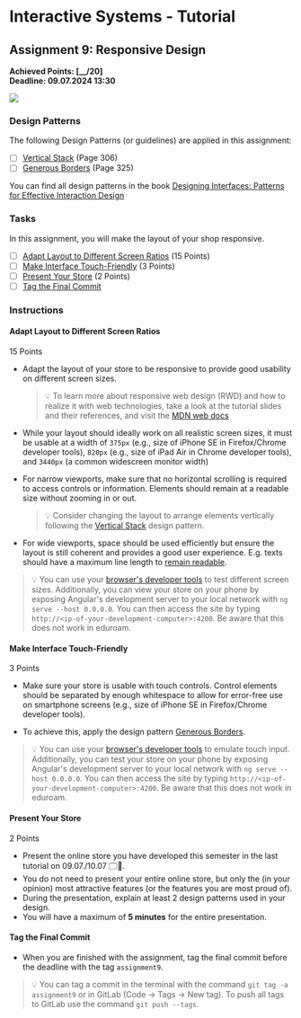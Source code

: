 # Interactive Systems - Tutorial

## Assignment 9: Responsive Design

**Achieved Points: [__/20]**  
**Deadline: 09.07.2024 13:30**

<img src="images/assignment9_teaser.gif">

### Design Patterns

The following Design Patterns (or guidelines) are applied in this assignment:

- [ ] [Vertical Stack](https://ebookcentral.proquest.com/lib/uni-konstanz/reader.action?docID=5996435&ppg=326) (Page 306)
- [ ] [Generous Borders](https://ebookcentral.proquest.com/lib/uni-konstanz/reader.action?docID=5996435&ppg=345) (Page 325)

You can find all design patterns in the book [Designing Interfaces: Patterns for Effective Interaction Design](https://ebookcentral.proquest.com/lib/uni-konstanz/detail.action?docID=5996435)

### Tasks

In this assignment, you will make the layout of your shop responsive.

<!-- TODO Fix links -->
- [ ] [Adapt Layout to Different Screen Ratios](#adapt-layout-to-different-screen-ratios) (15 Points)
- [ ] [Make Interface Touch-Friendly](#make-interface-touch-friendly) (3 Points)
- [ ] [Present Your Store](#present-your-store) (2 Points)
- [ ] [Tag the Final Commit](#tag-the-final-commit)

### Instructions

#### Adapt Layout to Different Screen Ratios
15 Points

* Adapt the layout of your store to be responsive to provide good usability on different screen sizes.

  > 💡 To learn more about responsive web design (RWD) and how to realize it with web technologies, take a look at the tutorial slides and their references, and visit the [MDN web docs](https://developer.mozilla.org/en-US/docs/Learn/CSS/CSS_layout/Responsive_Design)

* While your layout should ideally work on all realistic screen sizes, it must be usable at a width of `375px` (e.g., size of iPhone SE in Firefox/Chrome developer tools), `820px` (e.g., size of iPad Air in Chrome developer tools), and `3440px` (a common widescreen monitor width)

* For narrow viewports, make sure that no horizontal scrolling is required to access controls or information. Elements should remain at a readable size without zooming in or out.

  > 💡 Consider changing the layout to arrange elements vertically following the [Vertical Stack](https://ebookcentral.proquest.com/lib/uni-konstanz/reader.action?docID=5996435&ppg=326) design pattern.

* For wide viewports, space should be used efficiently but ensure the layout is still coherent and provides a good user experience. E.g. texts should have a maximum line length to [remain readable](https://practicaltypography.com/line-length.html).

> 💡 You can use your [browser's developer tools](https://developer.mozilla.org/en-US/docs/Glossary/Developer_Tools) to test different screen sizes. Additionally, you can view your store on your phone by exposing Angular's development server to your local network with `ng serve --host 0.0.0.0`. You can then access the site by typing `http://<ip-of-your-development-computer>:4200`. Be aware that this does not work in eduroam.

#### Make Interface Touch-Friendly
3 Points

*   Make sure your store is usable with touch controls. Control elements should be separated by enough whitespace to allow for error-free use on smartphone screens (e.g., size of iPhone SE in Firefox/Chrome developer tools).

*   To achieve this, apply the design pattern [Generous Borders](https://ebookcentral.proquest.com/lib/uni-konstanz/reader.action?docID=5996435&ppg=345).

> 💡 You can use your [browser's developer tools](https://developer.mozilla.org/en-US/docs/Glossary/Developer_Tools) to emulate touch input. Additionally, you can test your store on your phone by exposing Angular's development server to your local network with `ng serve --host 0.0.0.0`. You can then access the site by typing `http://<ip-of-your-development-computer>:4200`. Be aware that this does not work in eduroam.

#### Present Your Store
2 Points

*   Present the online store you have developed this semester in the last tutorial on 09.07./10.07 🗔🎉.
*   You do not need to present your entire online store, but only the (in your opinion) most attractive features (or the features you are most proud of).
*   During the presentation, explain at least 2 design patterns used in your design.
*   You will have a maximum of **5 minutes** for the entire presentation.

#### Tag the Final Commit

- When you are finished with the assignment, tag the final commit before the deadline with the tag `assignment9`.

> 💡 You can tag a commit in the terminal with the command `git tag -a assignment9` or in GitLab (Code -> Tags -> New tag). To push all tags to GitLab use the command `git push --tags`.

